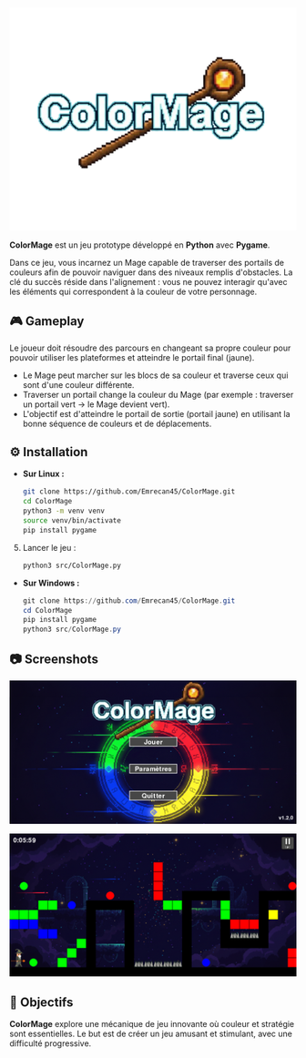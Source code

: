 ![logo](img/logo.png)

**ColorMage** est un jeu prototype développé en **Python** avec **Pygame**.

Dans ce jeu, vous incarnez un Mage capable de traverser des portails de couleurs afin de pouvoir naviguer dans des niveaux remplis d'obstacles. La clé du succès réside dans l'alignement : vous ne pouvez interagir qu'avec les éléments qui correspondent à la couleur de votre personnage.

## 🎮 Gameplay

Le joueur doit résoudre des parcours en changeant sa propre couleur pour pouvoir utiliser les plateformes et atteindre le portail final (jaune).

- Le Mage peut marcher sur les blocs de sa couleur et traverse ceux qui sont d'une couleur différente.
- Traverser un portail change la couleur du Mage (par exemple : traverser un portail vert → le Mage devient vert).
- L'objectif est d'atteindre le portail de sortie (portail jaune) en utilisant la bonne séquence de couleurs et de déplacements.

## ⚙ Installation

- **Sur Linux :**
    ```bash
    git clone https://github.com/Emrecan45/ColorMage.git
    cd ColorMage
    python3 -m venv venv 
    source venv/bin/activate
    pip install pygame
    ```
5.  Lancer le jeu :
    ```bash
    python3 src/ColorMage.py
    ```

- **Sur Windows :**
    ```PowerShell
    git clone https://github.com/Emrecan45/ColorMage.git
    cd ColorMage
    pip install pygame
    python3 src/ColorMage.py
    ```

## 📷 Screenshots

![screenshot_menu](img/screenshot_menu.png)

![screenshot_game](img/screenshot_game.png)

## 🧠 Objectifs

**ColorMage** explore une mécanique de jeu innovante où couleur et stratégie sont essentielles. Le but est de créer un jeu amusant et stimulant, avec une difficulté progressive.



